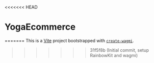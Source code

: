 <<<<<<< HEAD

# YogaEcommerce

=======
This is a [Vite](https://vitejs.dev) project bootstrapped with [`create-wagmi`](https://github.com/wevm/wagmi/tree/main/packages/create-wagmi).

> > > > > > > 31f5f8b (Initial commit, setup RainbowKit and wagmi)
